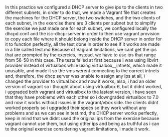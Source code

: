 In this practice we configured a DHCP server to give ips to the clients in two different subnets,
in order to do that, we made a Vagrant file that creates the machines for the DHCP server, the two switches, 
and the two clients of each subnet, in the exercise there are 3 clients per subnet but to simplify the exercise
we just made one for each subnet, we configured locally the dhcpd.conf and the isc-dhcp-server in order to 
then use vagrant provision to copy each file where it should belong inside the DHCP server in order for it 
to function perfectly, all the test done in order to see if it works are made in a file called test.md
Because of Vagrant limitations, we cant get the ips that are prompted by the exercies, instead, we have to use
ips that range from 56-58 in this case. The tests failed at first because i was using libvirt provider instead 
of virtualbox while using virtualbox__intnets, which made it unusable, and made it so the vms werent connecting 
to the correct intnets and, therefore, the dhcp server was unable to assign any ips at all, i changed the 
provider to virtual box and now it works, also, i had an older version of vagrant so i thought about using 
virtualbox 6, but it didnt worked, i upgraded both vagrant and virtualbox to the lastest version, i have seen 
that they have problems with each other so i downgraded virtualbox to 7.0 and now it works without issues in 
the vagrant/vbox side. the clients didnt worked properly so i upgraded their specs so they work without any
problems
and as we can see in test.md, the DHCP server works perfectly, keep in mind that we didnt used the original
ips from the exercise because vagrant cannot use them, but using other ips and being as truthful as i can
to the original exercise considering vagrant limitations, i made it work.
